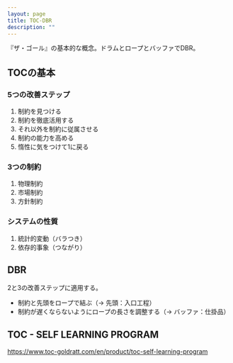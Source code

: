 ```yaml
---
layout: page
title: TOC-DBR
description: ""
---
```


『ザ・ゴール』の基本的な概念。ドラムとロープとバッファでDBR。

## TOCの基本

### 5つの改善ステップ

1. 制約を見つける
2. 制約を徹底活用する
3. それ以外を制約に従属させる
4. 制約の能力を高める
5. 惰性に気をつけて1に戻る

### 3つの制約

1. 物理制約
2. 市場制約
3. 方針制約

### システムの性質

1. 統計的変動（バラつき）
2. 依存的事象（つながり）

## DBR

2と3の改善ステップに適用する。

* 制約と先頭をロープで結ぶ（→ 先頭：入口工程）
* 制約が遅くならないようにロープの長さを調整する（→ バッファ：仕掛品）


## TOC - SELF LEARNING PROGRAM

https://www.toc-goldratt.com/en/product/toc-self-learning-program
